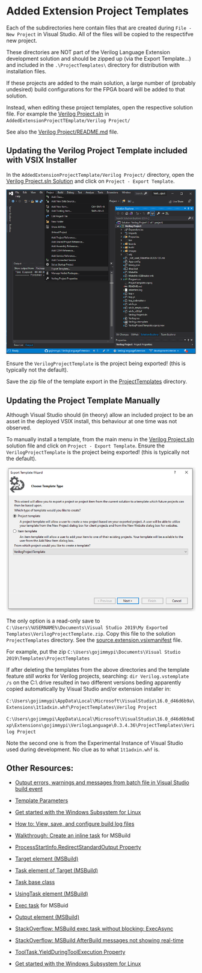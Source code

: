 # Added Extension Project Templates

Each of the subdirectories here contain files that are created during `File - New Project` in Visual Studio. All of the files will be copied to the respectifve new project.

These directories are NOT part of the Verilog Language Extension development solution and should be zipped up (via the Export Template...) and included in the `.\ProjectTemplates\` directory for distribution with installation files.

If these projects are added to the main solution, a large number of (probably undesired) build configurations for the FPGA board will be added to that solution.

Instead, when editing these project templates, open the respective solution file. For example the [Verilog Project.sln](./Verilog%20Project/Verilog%20Project.sln) in 
`AddedExtensionProjectTEmplate/Verilog Project/`

See also the [Verilog Project/README.md](./Verilog%20Project/README.md) file.

## Updating the Verilog Project Template included with VSIX Installer

In the `AddedExtensionProjectTemplate/Verilog Project/` directory, open the [Verilog Project.sln Solution](./Verilog%20Project/Verilog%20Project.sln) and click on `Project - Export Template`. 

![export_verilog_project.png](./images/export_Verilog_Project.png)

Ensure the `VerilogProjectTemplate` is the project being exported! (this is typically not the default).

Save the zip file of the template export in the [ProjectTemplates](../ProjectTemplates/) directory.


## Updating the Project Template Manually

Although Visual Studio should (in theory) allow an included project to be an asset in the deployed VSIX install, this behaviour at one time was not observed.

To manually install a template, from the main menu in the [Verilog Project.sln](./Verilog%20Project.sln) solution file and click on `Project - Export Template`. 
Ensure the `VerilogProjectTemplate` is the project being exported! (this is typically not the default).

![export_template.png](./Verilog%20Project/images/export_template.png)

The only option is a read-only save to `C:\Users\%USERNAME%\Documents\Visual Studio 2019\My Exported Templates\VerilogProjectTemplate.zip`. 
Copy this file to the solution `ProjectTemplates` directory. See the [source.extension.vsixmanifest](../../source.extension.vsixmanifest) file.

For example, put the zip `C:\Users\gojimmypi\Documents\Visual Studio 2019\Templates\ProjectTemplates`

If after deleting the templates from the above directories and the template feature _still works_ for Verilog projects, 
searching:  `dir Verilog.vstemplate /s` on the C:\ drive resulted in two different versions beding apparently copied automatically by Visual Studio and/or extension installer in:

`C:\Users\gojimmypi\AppData\Local\Microsoft\VisualStudio\16.0_d46d6b9a\Extensions\1t1adxin.whf\ProjectTemplates\Verilog Project`

`C:\Users\gojimmypi\AppData\Local\Microsoft\VisualStudio\16.0_d46d6b9aExp\Extensions\gojimmypi\VerilogLanguage\0.3.4.36\ProjectTemplates\Verilog Project`

Note the second one is from the Experimental Instance of Visual Studio used during development. No clue as to what `1t1adxin.whf` is.



## Other Resources:

* [Output errors, warnings and messages from batch file in Visual Studio build event](https://stackoverflow.com/questions/29799149/output-errors-warnings-and-messages-from-batch-file-in-visual-studio-build-even)
* [Template Parameters](https://docs.microsoft.com/en-us/visualstudio/ide/template-parameters?view=vs-2019)
* [Get started with the Windows Subsystem for Linux](https://docs.microsoft.com/en-us/learn/modules/get-started-with-windows-subsystem-for-linux/)

* [How to: View, save, and configure build log files](https://docs.microsoft.com/en-us/visualstudio/ide/how-to-view-save-and-configure-build-log-files?view=vs-2019)
* [Walkthrough: Create an inline task](https://docs.microsoft.com/en-us/visualstudio/msbuild/walkthrough-creating-an-inline-task?view=vs-2019) for MSBuild
* [ProcessStartInfo.RedirectStandardOutput Property](https://docs.microsoft.com/en-us/dotnet/api/system.diagnostics.processstartinfo.redirectstandardoutput?view=netframework-4.8#System_Diagnostics_ProcessStartInfo_RedirectStandardOutput)
* [Target element (MSBuild)](https://docs.microsoft.com/en-us/visualstudio/msbuild/target-element-msbuild?view=vs-2019)
* [Task element of Target (MSBuild)](https://docs.microsoft.com/en-us/visualstudio/msbuild/task-element-msbuild?view=vs-2019)
* [Task base class](https://docs.microsoft.com/en-us/visualstudio/msbuild/task-base-class?view=vs-2019)
* [UsingTask element (MSBuild)](https://docs.microsoft.com/en-us/visualstudio/msbuild/usingtask-element-msbuild?view=vs-2019)
* [Exec task](https://docs.microsoft.com/en-gb/visualstudio/msbuild/exec-task?view=vs-2019) for MSBuid

* [Output element (MSBuild)](https://docs.microsoft.com/en-us/visualstudio/msbuild/output-element-msbuild?view=vs-2019)
* [StackOverflow: MSBuild exec task without blocking: ExecAsync](https://stackoverflow.com/questions/2387456/msbuild-exec-task-without-blocking)

* [StackOverflow: MSBuild AfterBuild messages not showing real-time](https://stackoverflow.com/questions/38125377/msbuild-afterbuild-messages-not-showing-real-time)
* [ToolTask.YieldDuringToolExecution Property](https://docs.microsoft.com/en-us/dotnet/api/microsoft.build.utilities.tooltask.yieldduringtoolexecution?view=netframework-4.8)

* [Get started with the Windows Subsystem for Linux](https://docs.microsoft.com/en-us/learn/modules/get-started-with-windows-subsystem-for-linux/)
